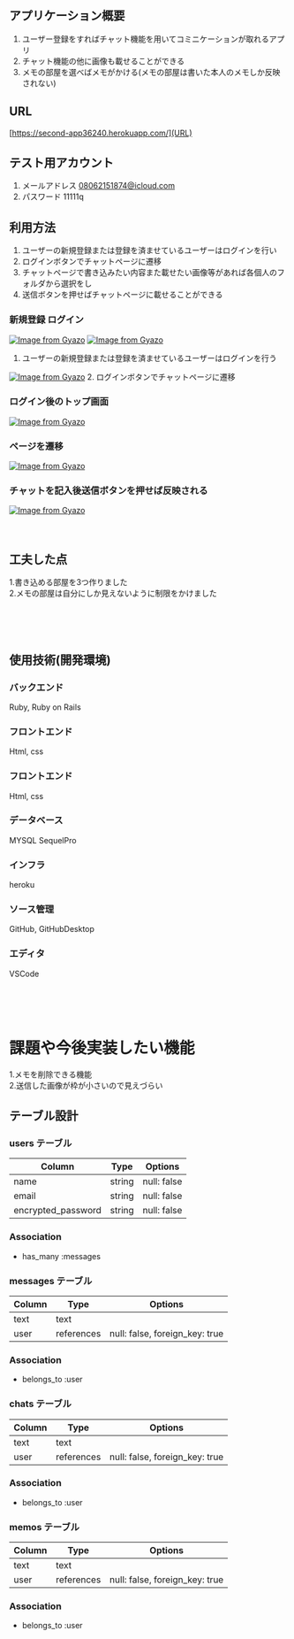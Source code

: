 ## アプリケーション概要 
1. ユーザー登録をすればチャット機能を用いてコミニケーションが取れるアプリ
2. チャット機能の他に画像も載せることができる
3. メモの部屋を選べばメモがかける(メモの部屋は書いた本人のメモしか反映されない)

## URL	
[https://second-app36240.herokuapp.com/](URL)

## テスト用アカウント	
1. メールアドレス 08062151874@icloud.com
2. パスワード    11111q

## 利用方法	
1. ユーザーの新規登録または登録を済ませているユーザーはログインを行い <br>
2. ログインボタンでチャットページに遷移<br>
3. チャットページで書き込みたい内容また載せたい画像等があれば各個人のフォルダから選択をし<br>
4. 送信ボタンを押せばチャットページに載せることができる

### 新規登録 ログイン
[![Image from Gyazo](https://i.gyazo.com/d084cd0535c51b55a8fa64d219e7ea63.png)](https://gyazo.com/d084cd0535c51b55a8fa64d219e7ea63)
[![Image from Gyazo](https://i.gyazo.com/d26b50d3f54f33eed3a6b381bd0c263d.png)](https://gyazo.com/d26b50d3f54f33eed3a6b381bd0c263d)
1. ユーザーの新規登録または登録を済ませているユーザーはログインを行う

[![Image from Gyazo](https://i.gyazo.com/3ce74748e3b3050fe64a686233ea1750.gif)](https://gyazo.com/3ce74748e3b3050fe64a686233ea1750)
2. ログインボタンでチャットページに遷移

### ログイン後のトップ画面
[![Image from Gyazo](https://i.gyazo.com/86715e4980dee266d293fa0a628811fe.png)](https://gyazo.com/86715e4980dee266d293fa0a628811fe)

### ページを遷移
[![Image from Gyazo](https://i.gyazo.com/6a9889d50782990a2320691fbfd6dbea.gif)](https://gyazo.com/6a9889d50782990a2320691fbfd6dbea)

### チャットを記入後送信ボタンを押せば反映される
[![Image from Gyazo](https://i.gyazo.com/62ae7a33c010f9a8c36f746aada6d8a4.gif)](https://gyazo.com/62ae7a33c010f9a8c36f746aada6d8a4)
<br>
<br>
<br>
## 工夫した点
1.書き込める部屋を3つ作りました<br>
2.メモの部屋は自分にしか見えないように制限をかけました

<br>
<br>
<br>


## 使用技術(開発環境)

### バックエンド
Ruby, Ruby on Rails

### フロントエンド
Html, css

### フロントエンド
Html, css

### データベース
MYSQL SequelPro
### インフラ
heroku

### ソース管理
GitHub, GitHubDesktop

### エディタ
VSCode


<br>
<br>
<br>


# 課題や今後実装したい機能 
1.メモを削除できる機能<br>
2.送信した画像が枠が小さいので見えづらい






## テーブル設計

### users テーブル

| Column             | Type   | Options     |
| ------------------ | ------ | ----------- |
| name               | string | null: false |
| email              | string | null: false |
| encrypted_password | string | null: false |

### Association
- has_many :messages


### messages テーブル

| Column  | Type       | Options                        |
| ------- | ---------- | ------------------------------ |
| text    | text       |                                |
| user    | references | null: false, foreign_key: true |

### Association
- belongs_to :user

### chats テーブル

| Column  | Type       | Options                        |
| ------- | ---------- | ------------------------------ |
| text    | text       |                                |
| user    | references | null: false, foreign_key: true |

### Association
- belongs_to :user

### memos テーブル

| Column  | Type       | Options                        |
| ------- | ---------- | ------------------------------ |
| text    | text       |                                |
| user    | references | null: false, foreign_key: true |

### Association
- belongs_to :user
